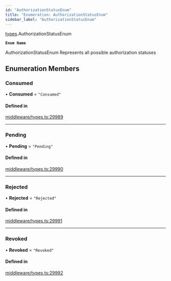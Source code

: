 ```yaml
---
id: "AuthorizationStatusEnum"
title: "Enumeration: AuthorizationStatusEnum"
sidebar_label: "AuthorizationStatusEnum"
---
```


[types](../../../modules/Types/Types.md).AuthorizationStatusEnum

**`Enum Name`**

 AuthorizationStatusEnum
 Represents all possible authorization statuses

## Enumeration Members

### Consumed

• **Consumed** = ``"Consumed"``

#### Defined in

[middleware/types.ts:29989](https://github.com/PolymeshAssociation/polymesh-sdk/blob/de58d40fd/src/middleware/types.ts#L29989)

___

### Pending

• **Pending** = ``"Pending"``

#### Defined in

[middleware/types.ts:29990](https://github.com/PolymeshAssociation/polymesh-sdk/blob/de58d40fd/src/middleware/types.ts#L29990)

___

### Rejected

• **Rejected** = ``"Rejected"``

#### Defined in

[middleware/types.ts:29991](https://github.com/PolymeshAssociation/polymesh-sdk/blob/de58d40fd/src/middleware/types.ts#L29991)

___

### Revoked

• **Revoked** = ``"Revoked"``

#### Defined in

[middleware/types.ts:29992](https://github.com/PolymeshAssociation/polymesh-sdk/blob/de58d40fd/src/middleware/types.ts#L29992)
